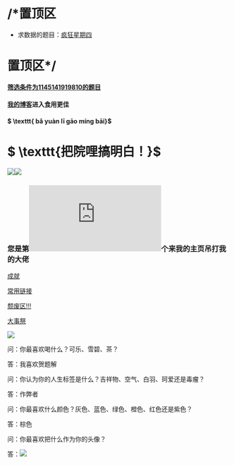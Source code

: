 # /*置顶区
- 求数据的题目：[疯狂星期四](https://www.luogu.com.cn/problem/T253205)
# 置顶区*/
#### [筛选条件为1145141919810的题目](https://www.luogu.com.cn/problem/list?tag=11,45,14,19,198,10)
#### [我的博客](https://www.luogu.com.cn/blog/SDFZ/)进入食用更佳
#### $ \texttt{ bǎ yuàn lī  gāo míng bāi}$
# $ \texttt{把院哩搞明白！}$
![](https://api.xecades.xyz/api?img=3&color=0%2C0%2C0%2C1&bilibili=%E9%97%AB%E8%BE%9B%E7%A5%8E&qq=1508230297&luogu=SDFZ&codeforces=yanxinyi&email=1508230297%40qq.com)![](https://www.ipip5.com/ipimg/)

### 您是第![](https://www.hit-counts.com/counter.php?t=MTQ0Njc0MM)个来我的主页吊打我的大佬
[成就](https://www.luogu.com.cn/paste/h98z7meo)

[常用链接](https://www.luogu.com.cn/paste/k5jz11b8)

[颓废区](https://www.luogu.com.cn/problem/U202988)[!!!](https://www.luogu.com.cn/paste/nc4lac28)

[大事祭](https://www.luogu.com.cn/paste/2fawuty1)

![](https://flagcounter.me/cO1/)

问：你最喜欢喝什么？可乐、雪碧、茶？

答：我喜欢贺题解

问：你认为你的人生标签是什么？吉祥物、空气、白羽、珂爱还是毒瘤？

答：作弊者

问：你最喜欢什么颜色？灰色、蓝色、绿色、橙色、红色还是紫色？

答：棕色

问：你最喜欢把什么作为你的头像？

答：![](https://cdn.luogu.com.cn/images/banned.png)